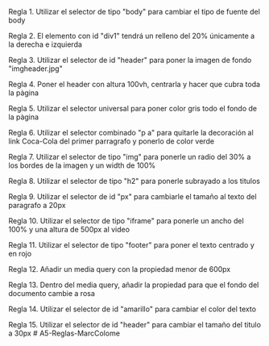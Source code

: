 Regla 1. Utilizar el selector de tipo "body" para cambiar el tipo de fuente del body

Regla 2. El elemento con id "div1" tendrá un relleno del 20% únicamente a la derecha e izquierda

Regla 3. Utilizar el selector de id "header" para poner la imagen de fondo "imgheader.jpg"

Regla 4. Poner el header con altura 100vh, centrarla y hacer que cubra toda la pàgina 

Regla 5. Utilizar el selector universal para poner color gris todo el fondo de la pàgina

Regla 6. Utilizar el selector combinado "p a" para quitarle la decoración al link Coca-Cola del primer parragrafo y ponerlo de color verde

Regla 7. Utilizar el selector de tipo "img" para ponerle un radio del 30% a los bordes de la imagen y un width de 100%

Regla 8. Utilizar el selector de tipo "h2" para ponerle subrayado a los titulos

Regla 9. Utilizar el selector de id "px" para cambiarle el tamaño al texto del paragrafo a 20px

Regla 10. Utilizar el selector de tipo "iframe" para ponerle un ancho del 100% y una altura de 500px al video

Regla 11. Utilizar el selector de tipo "footer" para poner el texto centrado y en rojo

Regla 12. Añadir un media query con la propiedad menor de 600px

Regla 13. Dentro del media query, añadir la propiedad para que el fondo del documento cambie a rosa

Regla 14. Utilizar el selector de id "amarillo" para cambiar el color del texto

Regla 15. Utilizar el selector de id "header" para cambiar el tamaño del titulo a 30px
#   A 5 - R e g l a s - M a r c C o l o m e  
 